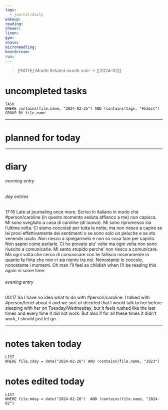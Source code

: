 ```yaml
---
tags:
  - journal/daily
wakeup: 
reading: 
shower: 
linen: 
gym: 
shave: 
microneedling: 
beardcream: 
run:
---
```


>[!NOTE] Month
>Related month note → [[2024-02]]

# uncompleted tasks
```dataview
TASK
WHERE contains(file.name, "2024-02-25") AND !contains(tags, "#habit")
GROUP BY file.name
```
- - - 

# planned for today



- - - 
# diary
###### morning entry

###### day entries
17:16 Late at journaling once more. Scrivo in italiano in modo che #person/caroline (in questo momento seduta affianco a me) non capisca. Mi sono svegliato a casa di caroline (di nuovo). Mi sono ripromesso sia l’ultima volta. Ci siamo coccolati per tutta la notte, ma non riesco a capire se lei provi effettivamente dei sentimenti o se sono solo un peluche e se sto venendo usato. Non riesco a spiegarmelo e non so cosa fare per capirlo. Non saprei come parlarle. Ci ho provato piu’ volte ma ogni volta non sono riuscito a comunicarle.
Mi sento stupido perche’ non riesco a comunicare. Ma ogni volta che cerco di comunicare con lei fallisco miseramente in quanto fa finta che non ci sia niente tra noi. Nonostante le coccole, nonostante i momenti. Oh man I’ll feel so childish when I’ll be reading this again in some time.

###### evening entry
00:17 So I have no idea what to do with #person/caroline. I talked with #person/feriel about it and we sort of decided that I would talk to her before sleeping with her on Tuesday/Wednesday, but it feels rushed like the last times and every time it did not work. But also if for all these times it didn’t work, I should just let go.


- - -

# notes taken today
```dataview
LIST
WHERE file.cday = date("2024-02-26") AND !contains(file.name, "2023")
```

# notes edited today
```dataview
LIST
WHERE file.mday = date("2024-02-26")  AND !contains(file.name, "2024-02")
```